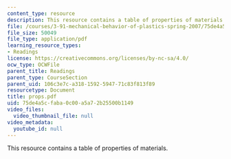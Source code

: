 ```yaml
---
content_type: resource
description: This resource contains a table of properties of materials.
file: /courses/3-91-mechanical-behavior-of-plastics-spring-2007/75de4a5cfaba0c00a5a72b25500b1149_props.pdf
file_size: 50049
file_type: application/pdf
learning_resource_types:
- Readings
license: https://creativecommons.org/licenses/by-nc-sa/4.0/
ocw_type: OCWFile
parent_title: Readings
parent_type: CourseSection
parent_uid: 106c3e7c-a318-1592-5947-71c83f813f89
resourcetype: Document
title: props.pdf
uid: 75de4a5c-faba-0c00-a5a7-2b25500b1149
video_files:
  video_thumbnail_file: null
video_metadata:
  youtube_id: null
---
```

This resource contains a table of properties of materials.